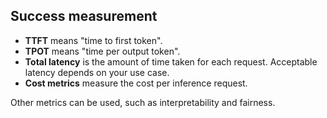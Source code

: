 ## Success measurement

- **TTFT** means "time to first token".
- **TPOT** means "time per output token".
- **Total latency** is the amount of time taken for each request. Acceptable latency depends on your use case.
- **Cost metrics** measure the cost per inference request.

Other metrics can be used, such as interpretability and fairness.
